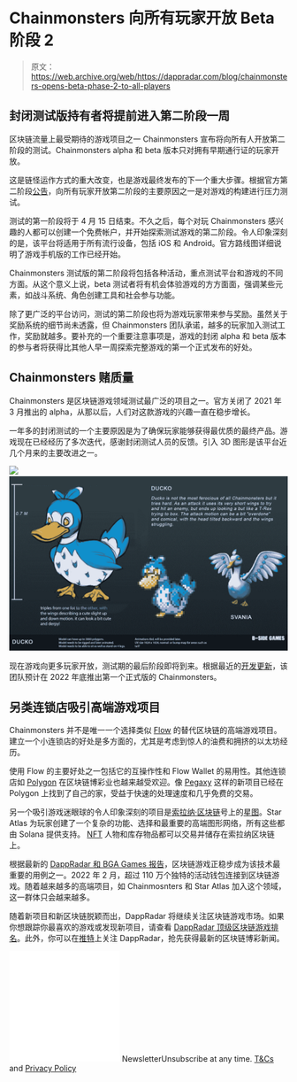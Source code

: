 # Chainmonsters 向所有玩家开放 Beta 阶段 2

> 原文：<https://web.archive.org/web/https://dappradar.com/blog/chainmonsters-opens-beta-phase-2-to-all-players>

## 封闭测试版持有者将提前进入第二阶段一周

区块链流量上最受期待的游戏项目之一 Chainmonsters 宣布将向所有人开放第二阶段的测试。Chainmonsters alpha 和 beta 版本只对拥有早期通行证的玩家开放。

这是链怪运作方式的重大改变，也是游戏最终发布的下一个重大步骤。根据官方第二阶段[公告](https://web.archive.org/web/20221127152853/https://bsidegames.com/chainmonsters/2022/03/chainmonsters-dev-update-4-march-2022/)，向所有玩家开放第二阶段的主要原因之一是对游戏的构建进行压力测试。

测试的第一阶段将于 4 月 15 日结束。不久之后，每个对玩 Chainmonsters 感兴趣的人都可以创建一个免费帐户，并开始探索测试游戏的第二阶段。令人印象深刻的是，该平台将适用于所有流行设备，包括 iOS 和 Android。官方路线图详细说明了游戏手机版的工作已经开始。

Chainmonsters 测试版的第二阶段将包括各种活动，重点测试平台和游戏的不同方面。从这个意义上说，beta 测试者将有机会体验游戏的方方面面，强调某些元素，如战斗系统、角色创建工具和社会参与功能。

除了更广泛的平台访问，测试的第二阶段也将为游戏玩家带来参与奖励。虽然关于奖励系统的细节尚未透露，但 Chainmonsters 团队承诺，越多的玩家加入测试工作，奖励就越多。要补充的一个重要注意事项是，游戏的封闭 alpha 和 beta 版本的参与者将获得比其他人早一周探索完整游戏的第一个正式发布的好处。

## Chainmonsters 赌质量

Chainmonsters 是区块链游戏领域测试最广泛的项目之一。官方关闭了 2021 年 3 月推出的 alpha，从那以后，人们对这款游戏的兴趣一直在稳步增长。

一年多的封闭测试的一个主要原因是为了确保玩家能够获得最优质的最终产品。游戏现在已经经历了多次迭代，感谢封闭测试人员的反馈。引入 3D 图形是该平台近几个月来的主要改进之一。

![](img/f93008e9c0d9db86d4c05dd9f4af7319.png)![Chainmonsters Opens Beta Phase 2 to All Players](img/3f727fd351580f53b6e43bb4e85c585b.png)

现在游戏向更多玩家开放，测试期的最后阶段即将到来。根据最近的[开发更新](https://web.archive.org/web/20221127152853/https://bsidegames.com/chainmonsters/2022/03/chainmonsters-dev-update-4-march-2022/)，该团队预计在 2022 年底推出第一个正式版的 Chainmonsters。

## 另类连锁店吸引高端游戏项目

Chainmonsters 并不是唯一一个选择类似 [Flow](https://web.archive.org/web/20221127152853/https://dappradar.com/rankings/protocol/flow) 的替代区块链的高端游戏项目。建立一个小连锁店的好处是多方面的，尤其是考虑到惊人的油费和拥挤的以太坊经历。

使用 Flow 的主要好处之一包括它的互操作性和 Flow Wallet 的易用性。其他连锁店如 [Polygon](https://web.archive.org/web/20221127152853/https://dappradar.com/rankings/protocol/polygon/category/games) 在区块链博彩业也越来越受欢迎。像 [Pegaxy](https://web.archive.org/web/20221127152853/https://dappradar.com/polygon/games/pegaxy) 这样的新项目已经在 Polygon 上找到了自己的家，受益于快速的处理速度和几乎免费的交易。

另一个吸引游戏迷眼球的令人印象深刻的项目是[索拉纳·区块链](https://web.archive.org/web/20221127152853/https://dappradar.com/rankings/protocol/solana/category/games)号上的[星图](https://web.archive.org/web/20221127152853/https://dappradar.com/solana/games/star-atlas)。Star Atlas 为玩家创建了一个复杂的功能、选择和最重要的高端图形网络，所有这些都由 Solana 提供支持。 [NFT](https://web.archive.org/web/20221127152853/https://dappradar.com/nft/protocol/solana) 人物和库存物品都可以交易并储存在索拉纳区块链上。

根据最新的 [DappRadar 和 BGA Games 报告](https://web.archive.org/web/20221127152853/https://dappradar.com/blog/dappradar-x-bga-games-report-february-2022)，区块链游戏正稳步成为该技术最重要的用例之一。2022 年 2 月，超过 110 万个独特的活动钱包连接到区块链游戏。随着越来越多的高端项目，如 Chainmosnters 和 Star Atlas 加入这个领域，这一群体只会越来越多。

随着新项目和新区块链脱颖而出，DappRadar 将继续关注区块链游戏市场。如果你想跟踪你最喜欢的游戏或发现新项目，请查看 [DappRadar 顶级区块链游戏排名](https://web.archive.org/web/20221127152853/https://dappradar.com/rankings/category/games)。此外，你可以在[推特](https://web.archive.org/web/20221127152853/https://twitter.com/dappradar)上关注 DappRadar，抢先获得最新的区块链博彩新闻。

![](img/6d5a4a2d609c56e1a5771717e54ba759.png) NewsletterUnsubscribe at any time. [T&Cs](https://web.archive.org/web/20221127152853/https://dappradar.com/terms) and [Privacy Policy](https://web.archive.org/web/20221127152853/https://dappradar.com/privacy-policy)